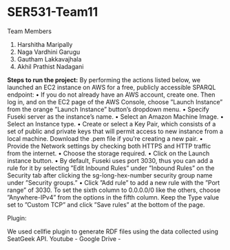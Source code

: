 # SER531-Team11

Team Members

1. Harshitha Maripally
2. Naga Vardhini Garugu
3. Gautham Lakkavajhala
4. Akhil Prathist Nadagani


**Steps to run the project:**
By performing the actions listed below, we launched an EC2 instance on AWS for a free, publicly accessible SPARQL endpoint:
• If you do not already have an AWS account, create one. Then log in, and on the EC2 page of the AWS Console, choose ”Launch Instance” from the orange ”Launch Instance” button’s dropdown menu.
• Specify Fuseki server as the instance’s name.
• Select an Amazon Machine Image.
• Select an Instance type.
• Create or select a Key Pair, which consists of a set of public and private keys that will permit access to new instance from a local machine. Download the .pem file if you’re creating a new pair.
• Provide the Network settings by checking both HTTPS and HTTP traffic from the internet.
• Choose the storage required.
• Click on the Launch instance button.
• By default, Fuseki uses port 3030, thus you can add a rule for it by selecting ”Edit Inbound Rules” under ”Inbound Rules” on the Security tab after clicking the sg-long-hex-number security group name under ”Security groups.”
• Click ”Add rule” to add a new rule with the ”Port range” of 3030. To set the sixth column to 0.0.0.0/0 like the others, choose ”Anywhere-IPv4” from the options in the
fifth column. Keep the Type value set to ”Custom TCP” and click ”Save rules” at the bottom of the page.


Plugin:

We used cellfie plugin to generate RDF files using the data collected using SeatGeek API.
Youtube - 
Google Drive - 

